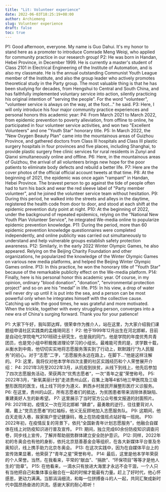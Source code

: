 ```yaml
---
title: "Lit: Volunteer experience"
date: 2022-06-03T18:25:19+08:00
author: Archiemeng
slug: Volunteer experience
draft: false
toc: true
---
```


P1:
Good afternoon, everyone. My name is Guo Dahui. It's my honor to stand here as a promoter to introduce Comrade Meng Weiqi, who applied for community practice in our research group!
P2:
He was born in Handan, Hebei Province, in December 1999. He is currently a master's student of Class 2101 in Electrical Engineering of the Institute of Automation, and is also my classmate. He is the annual outstanding Communist Youth League member of the Institute, and also the group leader who actively promotes theoretical study in the Party group. The most valuable thing is that he has been studying for decades, from Hengshui to Central and South China, and has faithfully implemented voluntary service into action, silently practicing his original intention of "serving the people". For the word "volunteer", "volunteer service is always on the way, at the foot..." he said.
P3:
Here, I will only introduce his four major community practice experiences and personal honors this academic year:
P4:
From March 2021 to March 2022, from epidemic prevention to poverty alleviation, from offline to online, he participated in four volunteer service activities, and won two "Excellent Volunteers" and one "Youth Star" honorary title.
P5:
In March 2022, the "New Oxygen Beauty Plan" came into the mountainous areas of Guizhou Province, and gathered doctors from Class III hospitals and Class III plastic surgery hospitals in four provinces and five places, including Shanghai, to provide plastic surgery free clinic services for rural residents in Zunyi and Qianxi simultaneously online and offline.
P6:
Here, in the mountainous areas of Guizhou, the arrival of all volunteers brings new hope for the poor patients to eliminate body defects and rebuild a better life.
P7:
Here are the cover photos of the official official account tweets at that time.
P8:
At the beginning of 2021, the epidemic was once again "rampant" in Handan, Hebei Province. The bravest person to go against the tide of people often had to turn his back and wear the red sleeve label of "Party member volunteer", and he joined the volunteer service team without hesitation.
P9:
During this period, he walked into the streets and alleys in the daytime, registered the health code from door to door, and stood at each shift at the epidemic prevention duty point at night.
P10:
At the beginning of 2022, under the background of repeated epidemics, relying on the "National New Youth Plan Volunteer Service", he integrated We-media online to popularize epidemic prevention knowledge.
P11:
During the period, more than 60 epidemic prevention knowledge questionnaires were completed independently, and online publicity was carried out simultaneously to understand and help vulnerable groups establish safety protection awareness.
P12:
Similarly, in the early 2022 Winter Olympic Games, he also appeared. Relying on the Beijing Charity Foundation and other organizations, he popularized the knowledge of the Winter Olympic Games on various new media platforms, and helped the Beijing Winter Olympic Games online.
P13:
In this practice, he won the honorary title of "Youth Star" because of the remarkable publicity effect on the We-media platform.
P14:
Finally, here is his personal honor this academic year. Of course, in my opinion, ordinary "blood donation", "donation", "environmental protection project" and so on are his "medal" in life.
P15:
In his view, a drop of water will never dry up until it is put into the sea, and a person can be most powerful only when he integrates himself with the collective cause. Catching up with the good times, he was grateful and more motivated. When the trickle, together with every struggling person, converges into a new era of China's surging forward. Thank you for your patience!


P1:
大家下午好，我叫郭达辉，很荣幸作为推介人，站在这里，为大家介绍我们课题组申请社区实践类的孟维琦同志！
P2:
他于1999年12月出生在河北邯郸，目前是自动化学院电气2101班硕士研究生，也是我的同门，他是学院的年度优秀共青团员，也是党小组中积极推进理论学习的小组长。最难能可贵的是，求学数十载，从衡水到中南，他切切实实地将志愿服务落实到了行动上，默默践行“为人民服务”的初心。对于“志愿”二字，“志愿服务永远在路上，在脚下…”他是这样注解的。
P3:
这里，我将仅对他本学年四次主要的社区实践经历和个人荣誉展开介绍：
P4:
2021年3月至2022年3月，从抗疫到扶贫，从线下到线上，他先后参加了四次志愿服务活动，荣获两次“优秀志愿者”，一次“青年之星”荣誉称号。
P5:
2022年3月，“新氧美丽计划”走进贵州山区，召集上海等4省5地三甲医院及三级整形医院的医生，线上线下同步为遵义、黔西乡村居民开展整形医疗义诊服务。
P6:
在这里，贵州的山区，所有志愿者们的抵达，为贫困患者带来消除体表缺陷、重建美好人生的新希望。
P7:
这里展示了当时官方公众号推文报道的封面照片。
P8:
2021年初，疫情又一次在河北邯郸 “肆虐”，最勇敢的逆行，往往要背对人潮，戴上“党员志愿者”的红袖标，他义无反顾地加入志愿服务队。
P9:
这期间，他白天走街入巷，挨家挨户登记健康码，晚上在防疫值班点站好每一班岗。
P10:
2022年初，在疫情反复的背景下，依托“全国新青年计划志愿服务”，他融合自媒体在线上对防疫知识进行普及宣传。
P11:
期间，独立完成60余份防疫知识调查问卷，同步线上宣传，了解并帮助弱势群体建立安全防护意识。
P12:
同样，2022年初的冬奥会也有他的身影，依托北京慈善基金会等组织，在各大新媒体平台普及冬奥知识，线上携手助力北京冬奥会。
P13:
在这次实践中，因为在自媒体平台上的宣传效果显著，他荣获了“青年之星”荣誉称号。
P14:
最后，这里是他本学年荣获的个人荣誉。当然，在我看来，平常的“献血”、“捐款”、“环保项目”等等才是他人生的“勋章”。
P15:
在他看来，一滴水只有放进大海里才永远不会干涸，一个人只有当他把自己和集体事业融合在一起的时候才能最有力量。赶上了好时代，他心怀感恩，更动力满满。当那涓涓细流，和每一位拼搏奋斗的人一起，共同汇聚成新时代中国昂扬奋进的洪流。感谢大家的耐心聆听！


   

   
